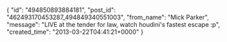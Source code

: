  {
   "id": "494850893884181",
   "post_id": "462493170453287_494849340551003",
   "from_name": "Mick Parker",
   "message": "LIVE at the tender for law, watch houdini's fastest escape :p",
   "created_time": "2013-03-22T04:41:21+0000"
 }
